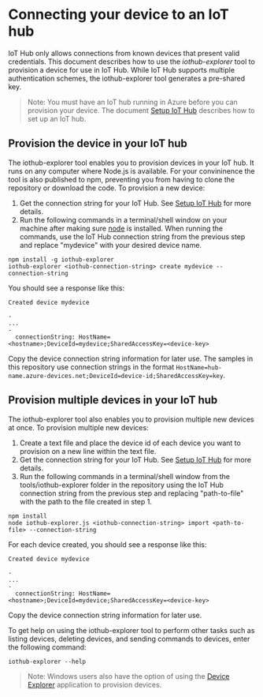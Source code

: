 # Connecting your device to an IoT hub

IoT Hub only allows connections from known devices that present valid credentials. This document describes how to use the *iothub-explorer* tool to provision a device for use in IoT Hub.  While IoT Hub supports multiple authentication schemes, the iothub-explorer tool generates a pre-shared key.

 > Note: You must have an IoT hub running in Azure before you can provision your device. The document [Setup IoT Hub][setup-iothub] describes how to set up an IoT hub.

## Provision the device in your IoT hub

The iothub-explorer tool enables you to provision devices in your IoT hub. It runs on any computer where Node.js is available. For your convininence the tool is also published to  npm, preventing you from having to clone the repository or download the code. To provision a new device:

1. Get the connection string for your IoT Hub. See [Setup IoT Hub][setup-iothub] for more details.
2. Run the following commands in a terminal/shell window on your machine after making sure [node](http://nodejs.org) is installed. When running the commands, use the IoT Hub connection string from the previous step and replace "mydevice" with your desired device name.

```
npm install -g iothub-explorer
iothub-explorer <iothub-connection-string> create mydevice --connection-string
```

You should see a response like this:

```
Created device mydevice

-
...
-
  connectionString: HostName=<hostname>;DeviceId=mydevice;SharedAccessKey=<device-key>
```

Copy the device connection string information for later use. The samples in this repository use connection strings in the format `HostName=hub-name.azure-devices.net;DeviceId=device-id;SharedAccessKey=key`.

## Provision multiple devices in your IoT hub

The iothub-explorer tool also enables you to provision multiple new devices at once. To provision multiple new devices:

1. Create a text file and place the device id of each device you want to provision on a new line within the text file.
2. Get the connection string for your IoT Hub. See [Setup IoT Hub][setup-iothub] for more details.
3. Run the following commands in a terminal/shell window from the tools/iothub-explorer folder in the repository using the IoT Hub connection string from the previous step and replacing "path-to-file" with the path to the file created in step 1.

```
npm install
node iothub-explorer.js <iothub-connection-string> import <path-to-file> --connection-string
```

For each device created, you should see a response like this:

```
Created device mydevice

-
...
-
  connectionString: HostName=<hostname>;DeviceId=mydevice;SharedAccessKey=<device-key>
```
Copy the device connection string information for later use.


To get help on using the iothub-explorer tool to perform other tasks such as listing devices, deleting devices, and sending commands to devices, enter the following command:

```
iothub-explorer --help
```

> Note: Windows users also have the option of using the [Device Explorer][device-explorer] application to provision devices.

[setup-iothub]: ../../doc/setup_iothub.md
[device-explorer]: ../../DeviceExplorer/doc/how_to_use_device_explorer.md
